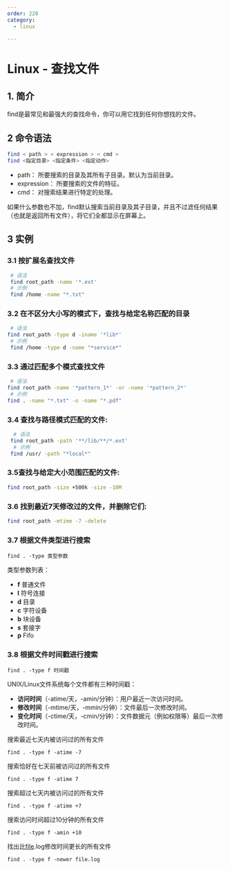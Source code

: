```yaml
---
order: 220
category:
  - linux

---
```


# Linux - 查找文件

## 1. 简介

find是最常见和最强大的查找命令，你可以用它找到任何你想找的文件。 

## 2 命令语法

```bash
find < path > < expression > < cmd >
find <指定目录> <指定条件> <指定动作>
```

- path： 所要搜索的目录及其所有子目录。默认为当前目录。
- expression： 所要搜索的文件的特征。
- cmd： 对搜索结果进行特定的处理。

如果什么参数也不加，find默认搜索当前目录及其子目录，并且不过滤任何结果（也就是返回所有文件），将它们全都显示在屏幕上。

## 3 实例

### 3.1 按扩展名查找文件

```bash
 # 语法
 find root_path -name '*.ext'
 # 示例
 find /home -name "*.txt"
```

### 3.2 在不区分大小写的模式下，查找与给定名称匹配的目录

```bash
 # 语法
find root_path -type d -iname '*lib*'
 # 示例
 find /home -type d -name "*service*"
```

### 3.3 通过匹配多个模式查找文件

```bash
 # 语法
find root_path -name '*pattern_1*' -or -name '*pattern_2*'
 # 示例
find . -name "*.txt" -o -name "*.pdf" 
```

### 3.4 查找与路径模式匹配的文件:

```bash
  # 语法
 find root_path -path '**/lib/**/*.ext'
  # 示例
 find /usr/ -path "*local*"
```

### 3.5查找与给定大小范围匹配的文件:

```bash
find root_path -size +500k -size -10M
```

### 3.6 找到最近7天修改过的文件，并删除它们:

```bash
find root_path -mtime -7 -delete
```

### 3.7 根据文件类型进行搜索

```
find . -type 类型参数
```

类型参数列表：

- **f** 普通文件
- **l** 符号连接
- **d** 目录
- **c** 字符设备
- **b** 块设备
- **s** 套接字
- **p** Fifo

### 3.8 根据文件时间戳进行搜索

```
find . -type f 时间戳
```

UNIX/Linux文件系统每个文件都有三种时间戳：

- **访问时间**（-atime/天，-amin/分钟）：用户最近一次访问时间。
- **修改时间**（-mtime/天，-mmin/分钟）：文件最后一次修改时间。
- **变化时间**（-ctime/天，-cmin/分钟）：文件数据元（例如权限等）最后一次修改时间。

搜索最近七天内被访问过的所有文件

```
find . -type f -atime -7
```

搜索恰好在七天前被访问过的所有文件

```
find . -type f -atime 7
```

搜索超过七天内被访问过的所有文件

```
find . -type f -atime +7
```

搜索访问时间超过10分钟的所有文件

```
find . -type f -amin +10
```

找出比[file](http://man.linuxde.net/file).log修改时间更长的所有文件

```
find . -type f -newer file.log
```

### 